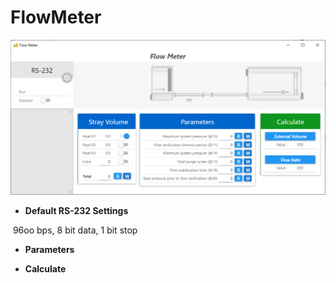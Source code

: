 # FlowMeter

![Screenshot_1](Screenshots\Screenshot_1.png)



- **Default RS-232 Settings**

​	96oo bps, 8 bit data, 1 bit stop

- **Parameters**

- **Calculate**